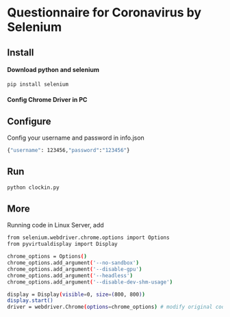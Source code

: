 # Questionnaire for Coronavirus by Selenium

## Install

#### Download python and selenium

```bash
pip install selenium
```

#### Config Chrome Driver in PC

## Configure

Config your username and password in info.json

```bash
{"username": 123456,"password":"123456"}
```

## Run

```bash
python clockin.py
```

## More

Running code in Linux Server, add

```bash
from selenium.webdriver.chrome.options import Options
from pyvirtualdisplay import Display

chrome_options = Options()
chrome_options.add_argument('--no-sandbox')
chrome_options.add_argument('--disable-gpu')
chrome_options.add_argument('--headless')
chrome_options.add_argument('--disable-dev-shm-usage')

display = Display(visible=0, size=(800, 800))
display.start()
driver = webdriver.Chrome(options=chrome_options) # modify original code
```

